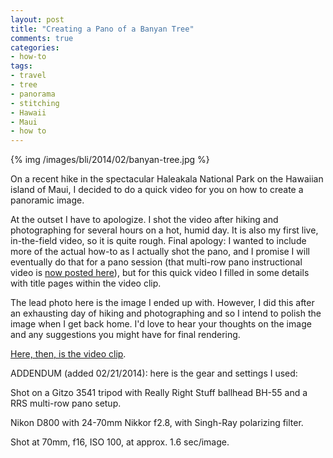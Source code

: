 ```yaml
---
layout: post
title: "Creating a Pano of a Banyan Tree"
comments: true
categories:
- how-to
tags:
- travel
- tree
- panorama
- stitching
- Hawaii
- Maui
- how to
---
```


{% img /images/bli/2014/02/banyan-tree.jpg %}

On a recent hike in the spectacular Haleakala National Park on the Hawaiian island of Maui, I decided to do a quick video for you on how to create a panoramic image. 

<!--more-->

At the outset I have to apologize. I shot the video after hiking and photographing for several hours on a hot, humid day. It is also my first live, in-the-field video, so it is quite rough. Final apology: I wanted to include more of the actual how-to as I actually shot the pano, and I promise I will eventually do that for a pano session (that multi-row pano instructional video is [now posted here](http://www.lesterpickerphoto.com/2014/02/25/multi-row-pano/)), but for this quick video I filled in some details with title pages within the video clip. 

The lead photo here is the image I ended up with. However, I did this after an exhausting day of hiking and photographing and so I intend to polish the image when I get back home. I'd love to hear your thoughts on the image and any suggestions you might have for final rendering. 

[Here, then, is the video clip](http://youtu.be/p4x63FrejkA). 

ADDENDUM (added 02/21/2014): here is the gear and settings I used:

Shot on a Gitzo 3541 tripod with Really Right Stuff ballhead BH-55 and a RRS multi-row pano setup. 

Nikon D800 with 24-70mm Nikkor f2.8, with Singh-Ray polarizing filter.

Shot at 70mm, f16, ISO 100, at approx. 1.6 sec/image. 










